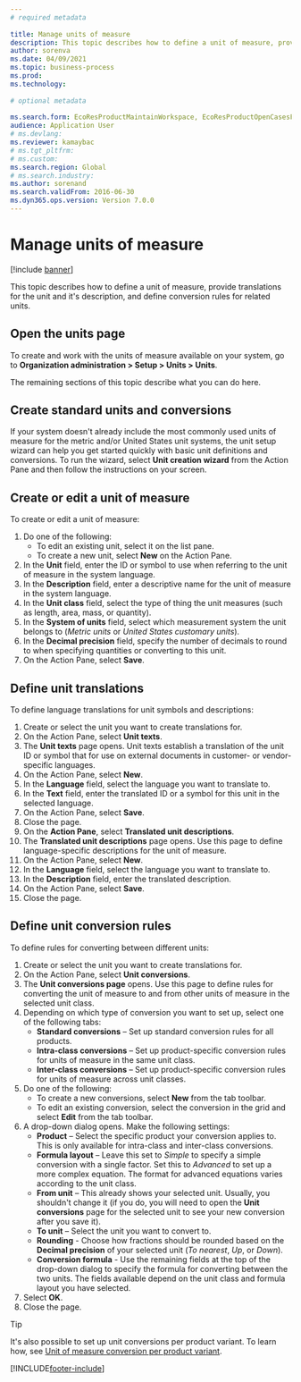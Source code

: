 ```yaml
--- 
# required metadata 
 
title: Manage units of measure
description: This topic describes how to define a unit of measure, provide translations for the unit and it's description, and define conversion rules for related units.
author: sorenva
ms.date: 04/09/2021
ms.topic: business-process 
ms.prod:  
ms.technology:  
 
# optional metadata 
 
ms.search.form: EcoResProductMaintainWorkspace, EcoResProductOpenCasesFormPart, UnitOfMeasure, UnitOfMeasureReportingTranslation, UnitOfMeasureTranslation, UnitOfMeasureConversion, UnitOfMeasureConversionEditOrCreate, UnitOfMeasureLookup, UnitOfMeasureCalculator, UnitOfMeasureWizard, UnitOfMeasureLookupTest
audience: Application User 
# ms.devlang:  
ms.reviewer: kamaybac
# ms.tgt_pltfrm:  
# ms.custom:  
ms.search.region: Global
# ms.search.industry: 
ms.author: sorenand
ms.search.validFrom: 2016-06-30 
ms.dyn365.ops.version: Version 7.0.0 
---
```

# Manage units of measure

[!include [banner](../../includes/banner.md)]

This topic describes how to define a unit of measure, provide translations for the unit and it's description, and define conversion rules for related units.

## Open the units page

To create and work with the units of measure available on your system, go to **Organization administration \> Setup \> Units \> Units**.

The remaining sections of this topic describe what you can do here.

## Create standard units and conversions

If your system doesn't already include the most commonly used units of measure for the metric and/or United States unit systems, the unit setup wizard can help you get started quickly with basic unit definitions and conversions. To run the wizard, select **Unit creation wizard** from the Action Pane and then follow the instructions on your screen.

## Create or edit a unit of measure

To create or edit a unit of measure:

1. Do one of the following:
    - To edit an existing unit, select it on the list pane.
    - To create a new unit, select **New** on the Action Pane.
1. In the **Unit** field, enter the ID or symbol to use when referring to the unit of measure in the system language.  
1. In the **Description** field, enter a descriptive name for the unit of measure in the system language.  
1. In the **Unit class** field, select the type of thing the unit measures (such as length, area, mass, or quantity).  
1. In the **System of units** field, select which measurement system the unit belongs to (*Metric  units* or *United States customary units*).
1. In the **Decimal precision** field, specify the number of decimals to round to when specifying quantities or converting to this unit.
1. On the Action Pane, select **Save**.

## Define unit translations

To define language translations for unit symbols and descriptions:

1. Create or select the unit you want to create translations for.
1. On the Action Pane, select **Unit texts**.
1. The **Unit texts** page opens. Unit texts establish a translation of the unit ID or symbol that for use on external documents in customer- or vendor-specific languages.
1. On the Action Pane, select **New**.
1. In the **Language** field, select the language you want to translate to.
1. In the **Text** field, enter the translated ID or a symbol for this unit in the selected language.
1. On the Action Pane, select **Save**.
1. Close the page.
1. On the **Action Pane**, select **Translated unit descriptions**.
1. The **Translated unit descriptions** page opens. Use this page to define language-specific descriptions for the unit of measure.
1. On the Action Pane, select **New**.
1. In the **Language** field, select the language you want to translate to.
1. In the **Description** field, enter the translated description.
1. On the Action Pane, select **Save**.
1. Close the page.

## Define unit conversion rules

To define rules for converting between different units:

1. Create or select the unit you want to create translations for.
1. On the Action Pane, select **Unit conversions**.
1. The **Unit conversions page** opens. Use this page to define rules for converting the unit of measure to and from other units of measure in the selected unit class.
1. Depending on which type of conversion you want to set up, select one of the following tabs:
    - **Standard conversions** – Set up standard conversion rules for all products.
    - **Intra-class conversions** – Set up product-specific conversion rules for units of measure in the same unit class.
    - **Inter-class conversions** – Set up product-specific conversion rules for units of measure across unit classes.
1. Do one of the following:
    - To create a new conversions, select **New** from the tab toolbar.
    - To edit an existing conversion, select the conversion in the grid and select **Edit** from the tab toolbar.
1. A drop-down dialog opens. Make the following settings:
    - **Product** – Select the specific product your conversion applies to. This is only available for intra-class and inter-class conversions.
    - **Formula layout** – Leave this set to *Simple* to specify a simple conversion with a single factor. Set this to *Advanced* to set up a more complex equation. The format for advanced equations varies according to the unit class.
    - **From unit** – This already shows your selected unit. Usually, you shouldn't change it (if you do, you will need to open the **Unit conversions** page for the selected unit to see your new conversion after you save it).
    - **To unit** – Select the unit you want to convert to.
    - **Rounding** - Choose how fractions should be rounded based on the **Decimal precision** of your selected unit (*To nearest*, *Up*, or *Down*).
    - **Conversion formula** - Use the remaining fields at the top of the drop-down dialog to specify the formula for converting between the two units. The fields available depend on the unit class and formula layout you have selected.
1. Select **OK**.
1. Close the page.

> [!TIP]
> It's also possible to set up unit conversions per product variant. To learn how, see [Unit of measure conversion per product variant](../uom-conversion-per-product-variant.md).


[!INCLUDE[footer-include](../../../includes/footer-banner.md)]